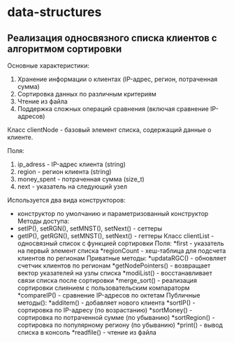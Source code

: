# data-structures
## Реализация односвязного списка клиентов с алгоритмом сортировки
Основные характеристики:
  1. Хранение информации о клиентах (IP-адрес, регион, потраченная сумма)
  2. Сортировка данных по различным критериям
  3. Чтение из файла
  4. Поддержка сложных операций сравнения (включая сравнение IP-адресов)
     
Класс clientNode - базовый элемент списка, содержащий данные о клиенте.

Поля:
  1. ip_adress - IP-адрес клиента (string)
  2. region - регион клиента (string)
  3. money_spent - потраченная сумма (size_t)
  4. next - указатель на следующий узел

Используется два вида конструкторов:
  * конструктор по умолчанию и параметризованный конструктор
Методы доступа:
  * setIP(), setRGN(), setMNST(), setNext() - сеттеры
  * getIP(), getRGN(), setMNST(), setNext() - геттеры
Класс clientList - односвязный список с функцией сортировки
Поля:
  *first - указатель на первый элемент списка
  *regionCount - хеш-таблица для подсчета клиентов по регионам
Приватные методы:
  *updataRGC() - обновляет счетчик клиентов по регионам
  *getNodePointers() - возвращает вектор указателей на узлы списка
  *modiList() - восстанавливает связи списка после сортировки
  *merge_sort() - реализация сортировки слиянием с пользовательским компараторм
  *compareIP() - сравнение IP-адресов по октетам
Публичные методы():
  *additem() - добавляет нового клиента
  *sortIP() - сортировка по IP-адресу (по возрастанию)
  *sortMoney() - сортировка по потраченной сумме (по убыванию)
  *sortRegion() - сортировка по популярному региону (по убыванию)
  *print() - вывод списка в консоль
  *readfile() - чтение из файла

